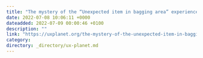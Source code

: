 ```yaml
---
title: "The mystery of the “Unexpected item in bagging area” experience explained"
date: 2022-07-08 10:06:11 +0000
dateadded: 2022-07-09 00:00:46 +0100
description: ""
link: "https://uxplanet.org/the-mystery-of-the-unexpected-item-in-bagging-area-experience-explained-d9ee048bd89b?source=rss----819cc2aaeee0---4"
category:
directory: _directory/ux-planet.md
---
```

